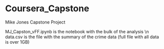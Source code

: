 # Coursera_Capstone
Mike Jones Capstone Project

MJ_Capston_vFF.ipynb is the notebook with the bulk of the analysis \n
data.csv is the file with the summary of the crime data (full file with all data is over 1GB)
